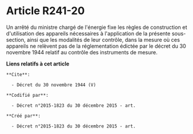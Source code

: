 # Article R241-20

Un arrêté du ministre chargé de l'énergie fixe les règles de construction et d'utilisation des appareils nécessaires à
l'application de la présente sous-section, ainsi que les modalités de leur contrôle, dans la mesure où ces appareils ne
relèvent pas de la réglementation édictée par le décret du 30 novembre 1944 relatif au contrôle des instruments de mesure.

**Liens relatifs à cet article**

	**Cite**:

	  - Décret du 30 novembre 1944 (V)

	**Codifié par**:

	  - Décret n°2015-1823 du 30 décembre 2015 - art.

	**Créé par**:

	  - Décret n°2015-1823 du 30 décembre 2015 - art.
